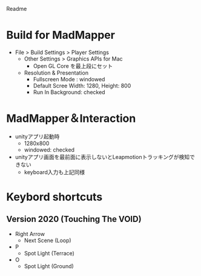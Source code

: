 Readme

# Build for MadMapper　
- File > Build Settings > Player Settings
	- Other Settings > Graphics APIs for Mac 
 		- Open GL Core を最上段にセット
	- Resolution & Presentation
		- Fullscreen Mode : windowed
		- Default Scree Width: 1280, Height: 800
		- Run In Background: checked
		
# MadMapper＆Interaction
- unityアプリ起動時
	- 1280x800
	- windowed: checked
- unityアプリ画面を最前面に表示しないとLeapmotionトラッキングが検知できない
	- keyboard入力も上記同様
	
# Keybord shortcuts

## Version 2020 (Touching The VOID) 
- Right Arrow
   - Next Scene (Loop)
- P
   - Spot Light (Terrace)
- O
   - Spot Light (Ground)
